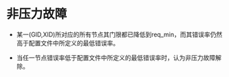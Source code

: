 # 非压力故障

* 某一(GID,XID)所对应的所有节点其门限都已降低到req_min，而其错误率仍然高于配置文件中所定义的最低错误率。

* 当任一节点错误率低于配置文件中所定义的最低错误率时，认为非压力故障解除。
